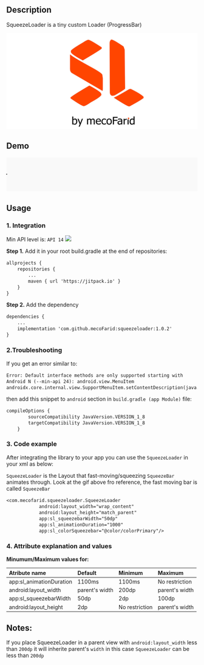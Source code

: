 ## Description
SqueezeLoader is a tiny custom Loader (ProgressBar) 

![alt Library Logo](https://raw.githubusercontent.com/mecoFarid/SqueezeLoader/master/extra_media/library_logo.jpg)

## Demo
![alt SqueezeLoader demo gif](https://raw.githubusercontent.com/mecoFarid/SqueezeLoader/master/extra_media/squeeze_loader.gif)

## Usage
### 1. Integration
Min API level is: `API 14` [![](https://jitpack.io/v/mecoFarid/squeezeloader.svg)](https://jitpack.io/#mecoFarid/squeezeloader)

**Step 1.** Add it in your root build.gradle at the end of repositories:

```
allprojects {
    repositories {
        ...
        maven { url 'https://jitpack.io' }
    }
}
```
**Step 2.** Add the dependency
```
dependencies {
    ...  
    implementation 'com.github.mecoFarid:squeezeloader:1.0.2'
}
```
### 2.Troubleshooting
If you get an error similar to:
```
Error: Default interface methods are only supported starting with Android N (--min-api 24): android.view.MenuItem androidx.core.internal.view.SupportMenuItem.setContentDescription(java.lang.CharSequence)
```
then add this snippet to `android` section in `build.gradle (app Module)` file:

```
compileOptions {
        sourceCompatibility JavaVersion.VERSION_1_8
        targetCompatibility JavaVersion.VERSION_1_8
    }
```
### 3. Code example
After integrating the library to your app you can use the `SqueezeLoader` in your xml as below:

`SqueezeLoader` is the Layout that fast-moving/squeezing `SqueezeBar` animates through. Look at the gif above fro reference, the fast moving bar is called `SqueezeBar`
```
<com.mecofarid.squeezeloader.SqueezeLoader
            android:layout_width="wrap_content"
            android:layout_height="match_parent"
            app:sl_squeezebarWidth="50dp"
            app:sl_animationDuration="1000"
            app:sl_colorSqueezebar="@color/colorPrimary"/>
```
### 4. Attribute explanation and values
**Minumum/Maximum values for:** 

| Atribute name              | Default          | Minimum         |             Maximum | 
|     :---                   |      :---        | :---            |     :---            |
| app:sl_animationDuration   | 1100ms           | 1100ms          | No restriction      |
| android:layout_width       | parent's width   | 200dp           | parent's width      |
| app:sl_squeezebarWidth     | 50dp             | 2dp             | 100dp               |
| android:layout_height      | 2dp              | No restriction  | parent's width      |



## Notes:
If you place SqueezeLoader in a parent view with `android:layout_width` less than `200dp` it will inherite parent's `width` in this case `SqueezeLoader` can be less than `200dp`
